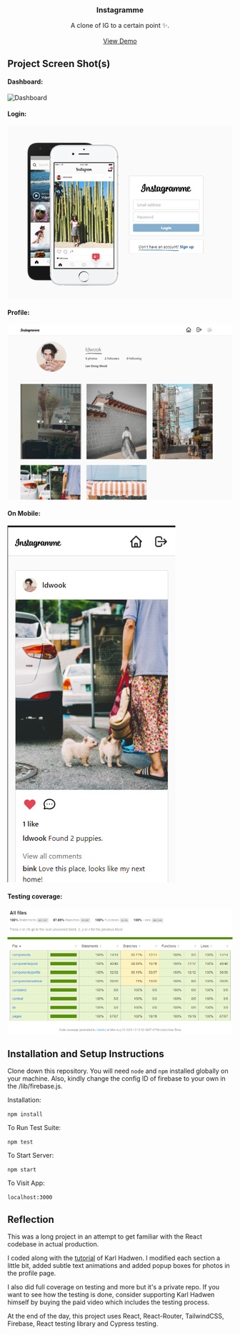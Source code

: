 <!-- PROJECT LOGO -->
<p align="center">
  <h3 align="center">Instagramme</h3>
  <p align="center">
    A clone of IG to a certain point ✨.
    <br />
    <br />
    <a href="https://instagramme.vercel.app">View Demo</a>
  </p>
</p>

## Project Screen Shot(s)

#### Dashboard:   
![Dashboard](/public/images/screenshots/dashboard.gif)

#### Login:   
![Login](/public/images/screenshots/login.png)

#### Profile:   
![Profile](/public/images/screenshots/profile.png)

#### On Mobile:   
![On Mobile](/public/images/screenshots/mobile.png)

#### Testing coverage:   
![Testing coverage](/public/images/screenshots/testing.png)

## Installation and Setup Instructions

Clone down this repository. You will need `node` and `npm` installed globally on your machine. Also, kindly change the config ID of firebase to your own in the /lib/firebase.js.

Installation:

`npm install`  

To Run Test Suite:  

`npm test`  

To Start Server:

`npm start`  

To Visit App:

`localhost:3000`  

## Reflection

This was a long project in an attempt to get familiar with the React codebase in actual production.

I coded along with the [tutorial](https://youtu.be/x_EEwGe-a9o) of Karl Hadwen. I modified each section a little bit, added subtle text animations and added popup boxes for photos in the profile page. 

I also did full coverage on testing and more but it's a private repo. If you want to see how the testing is done, consider supporting Karl Hadwen himself by buying the paid video which includes the testing process.

At the end of the day, this project uses React, React-Router, TailwindCSS, Firebase, React testing library and Cypress testing.

<!-- MARKDOWN LINKS & IMAGES -->
<!-- https://www.markdownguide.org/basic-syntax/#reference-style-links -->
